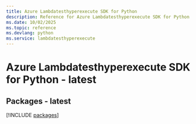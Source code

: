 ```yaml
---
title: Azure Lambdatesthyperexecute SDK for Python
description: Reference for Azure Lambdatesthyperexecute SDK for Python
ms.date: 10/02/2025
ms.topic: reference
ms.devlang: python
ms.service: lambdatesthyperexecute
---
```

# Azure Lambdatesthyperexecute SDK for Python - latest
## Packages - latest
[!INCLUDE [packages](lambdatesthyperexecute-index.md)]